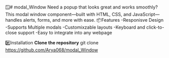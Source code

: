 🪟# modal_Window
Need a popup that looks great and works smoothly? This modal window component—built with HTML, CSS, and JavaScript—handles alerts, forms, and more with ease.
📦Features
  -Responisve Design
  -Supports Multiple modals
  -Customixzable layouts
  -Keyboard and click-to-close support
  -Easy to integrate into any webpage

 #️⃣Installation
   **Clone the repository**
    git clone https://github.com/Arya068/modal_Window



